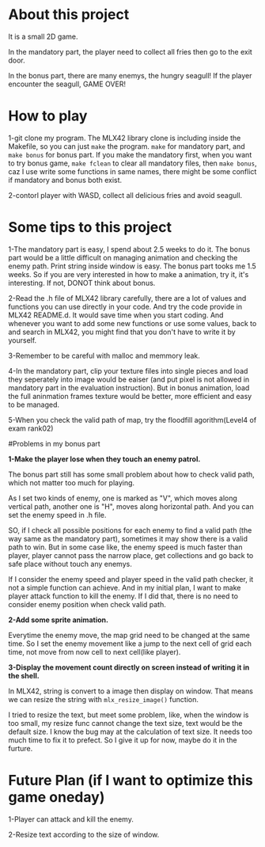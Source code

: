 # About this project

It is a small 2D game.

In the mandatory part, the player need to collect all fries then go to the exit door. 

In the bonus part, there are many enemys, the hungry seagull! If the player encounter the seagull, GAME OVER!

# How to play

1-git clone my program. The MLX42 library clone is including inside the Makefile, so you can just ```make``` the program. ```make``` for mandatory part, and ```make bonus``` for bonus part. If you make the mandatory first, when you want to try bonus game, ```make fclean``` to clear all mandatory files, then ```make bonus```, caz I use write some functions in same names, there might be some conflict if mandatory and bonus both exist.

2-contorl player with WASD, collect all delicious fries and avoid seagull.

# Some tips to this project

1-The mandatory part is easy, I spend about 2.5 weeks to do it. The bonus part would be a little difficult on managing animation and checking the enemy path. Print string inside window is easy. The bonus part tooks me 1.5 weeks. So if you are very interested in how to make a animation, try it, it's interesting. If not, DONOT think about bonus.

2-Read the .h file of MLX42 library carefully, there are a lot of values and functions you can use directly in your code. And try the code provide in MLX42 README.d. It would save time when you start coding. And whenever you want to add some new functions or use some values, back to and search in MLX42, you might find that you don't have to write it by yourself.

3-Remember to be careful with malloc and memmory leak.

4-In the mandatory part, clip your texture files into single pieces and load they seperately into image would be eaiser (and put pixel is not allowed in mandatory part in the evaluation instruction). But in bonus animation, load the full aninmation frames texture would be better, more efficient and easy to be managed.

5-When you check the valid path of map, try the floodfill agorithm(Level4 of exam rank02)

#Problems in my bonus part

**1-Make the player lose when they touch an enemy patrol.**

The bonus part still has some small problem about how to check valid path, which not matter too much for playing.

As I set two kinds of enemy, one is marked as "V", which moves along vertical path, another one is "H", moves along horizontal path. And you can set the enemy speed in .h file.

SO, if I check all possible positions for each enemy to find a valid path (the way same as the mandatory part), sometimes it may show there is a valid path to win. But in some case like, the enemy speed is much faster than player, player cannot pass the narrow place, get collections and go back to safe place without touch any enemys.

If I consider the enemy speed and player speed in the valid path checker, it not a simple function can achieve. And in my initial plan, I want to make player attack function to kill the enemy. If I did that, there is no need to consider enemy position when check valid path.

**2-Add some sprite animation.**

Everytime the enemy move, the map grid need to be changed at the same time. So I set the enemy movement like a jump to the next cell of grid each time, not move from now cell to next cell(like player). 

**3-Display the movement count directly on screen instead of writing it in the shell.**

In MLX42, string is convert to a image then display on window. That means we can resize the string with ```mlx_resize_image()``` function.

I tried to resize the text, but meet some problem, like, when the window is too small, my resize func cannot change the text size, text would be the default size. I know the bug may at the calculation of text size. It needs too much time to fix it to prefect. So I give it up for now, maybe do it in the furture.

# Future Plan (if I want to optimize this game oneday)

1-Player can attack and kill the enemy.

2-Resize text according to the size of window.
